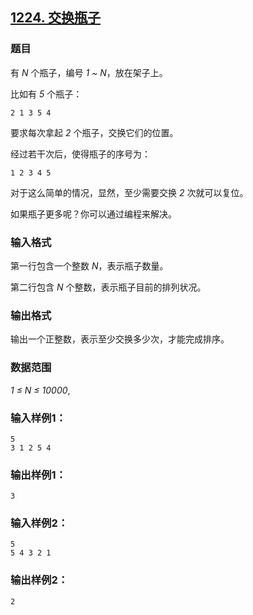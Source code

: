 ## [1224. 交换瓶子](https://www.acwing.com/problem/content/1226/)

### 题目

有 *N* 个瓶子，编号 *1 ~ N*，放在架子上。

比如有 *5* 个瓶子：

```
2 1 3 5 4
```

要求每次拿起 *2* 个瓶子，交换它们的位置。

经过若干次后，使得瓶子的序号为：

```
1 2 3 4 5
```

对于这么简单的情况，显然，至少需要交换 *2* 次就可以复位。

如果瓶子更多呢？你可以通过编程来解决。

### 输入格式

第一行包含一个整数 *N*，表示瓶子数量。

第二行包含 *N* 个整数，表示瓶子目前的排列状况。

### 输出格式

输出一个正整数，表示至少交换多少次，才能完成排序。

### 数据范围

*1 ≤ N ≤ 10000*,

### 输入样例1：

```
5
3 1 2 5 4
```

### 输出样例1：

```
3
```

### 输入样例2：

```
5
5 4 3 2 1
```

### 输出样例2：

```
2
```
